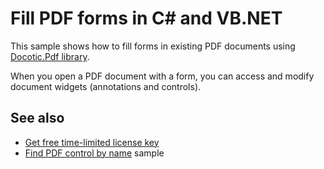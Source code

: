 # Fill PDF forms in C# and VB.NET
This sample shows how to fill forms in existing PDF documents using [Docotic.Pdf library](https://bitmiracle.com/pdf-library/).

When you open a PDF document with a form, you can access and modify document widgets (annotations and controls).

## See also
* [Get free time-limited license key](https://bitmiracle.com/pdf-library/download)
* [Find PDF control by name](/Samples/Forms%20and%20Annotations/FindControlByName) sample